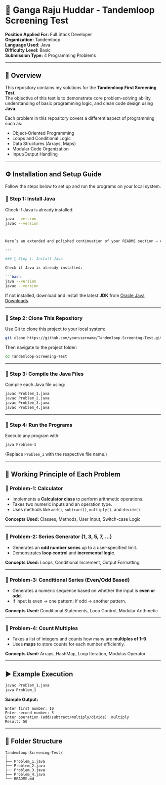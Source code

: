 # 🚀 Ganga Raju Huddar - Tandemloop Screening Test

**Position Applied For:** Full Stack Developer  
**Organization:** Tandemloop  
**Language Used:** Java  
**Difficulty Level:** Basic  
**Submission Type:** 4 Programming Problems

---

## 📘 Overview

This repository contains my solutions for the **Tandemloop First Screening Test**.  
The objective of this test is to demonstrate core problem-solving ability, understanding of basic programming logic, and clean code design using **Java**.

Each problem in this repository covers a different aspect of programming such as:
- Object-Oriented Programming  
- Loops and Conditional Logic  
- Data Structures (Arrays, Maps)  
- Modular Code Organization  
- Input/Output Handling  

---

## ⚙️ Installation and Setup Guide

Follow the steps below to set up and run the programs on your local system.

### 🧩 Step 1: Install Java
Check if Java is already installed:
```bash
java --version
javac --version



Here’s an extended and polished continuation of your README section — completing the **installation guide**, **working principle**, and **usage instructions** for your Tandemloop screening test repository:

---

### 🧩 Step 1: Install Java

Check if Java is already installed:

```bash
java --version
javac --version
```

If not installed, download and install the latest **JDK** from [Oracle Java Downloads](https://www.oracle.com/java/technologies/downloads/).

---

### 🧩 Step 2: Clone This Repository

Use Git to clone this project to your local system:

```bash
git clone https://github.com/yourusername/Tandemloop-Screening-Test.git
```

Then navigate to the project folder:

```bash
cd Tandemloop-Screening-Test
```

---

### 🧩 Step 3: Compile the Java Files

Compile each Java file using:

```bash
javac Problem_1.java
javac Problem_2.java
javac Problem_3.java
javac Problem_4.java
```

---

### 🧩 Step 4: Run the Programs

Execute any program with:

```bash
java Problem-1
```

(Replace `Problem_1` with the respective file name.)

---

## 🧠 Working Principle of Each Problem

### 🧮 Problem-1: Calculator

* Implements a **Calculator class** to perform arithmetic operations.
* Takes two numeric inputs and an operation type.
* Uses methods like `add()`, `subtract()`, `multiply()`, and `divide()`.

**Concepts Used:** Classes, Methods, User Input, Switch-case Logic

---

### 🔢 Problem-2: Series Generator (1, 3, 5, 7, …)

* Generates an **odd number series** up to a user-specified limit.
* Demonstrates **loop control** and **incremental logic**.

**Concepts Used:** Loops, Conditional Increment, Output Formatting

---

### 🔄 Problem-3: Conditional Series (Even/Odd Based)

* Generates a numeric sequence based on whether the input is **even or odd**.
* If input is even → one pattern; if odd → another pattern.

**Concepts Used:** Conditional Statements, Loop Control, Modular Arithmetic

---

### 🧮 Problem-4: Count Multiples

* Takes a list of integers and counts how many are **multiples of 1–9**.
* Uses **maps** to store counts for each number efficiently.

**Concepts Used:** Arrays, HashMap, Loop Iteration, Modulus Operator

---

## ▶️ Example Execution

```bash
javac Problem_1.java
java Problem_1
```

**Sample Output:**

```
Enter first number: 10
Enter second number: 5
Enter operation (add/subtract/multiply/divide): multiply
Result: 50
```

---

## 🧾 Folder Structure

```
Tandemloop-Screening-Test/
│
├── Problem_1.java
├── Problem_2.java
├── Problem_3.java
├── Problem_4.java
└── README.md
```

